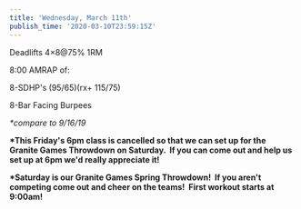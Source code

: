 ```yaml
---
title: 'Wednesday, March 11th'
publish_time: '2020-03-10T23:59:15Z'
---
```


Deadlifts 4×8\@75% 1RM

8:00 AMRAP of:

8-SDHP's (95/65)(rx+ 115/75)

8-Bar Facing Burpees

*\*compare to 9/16/19*

**\*This Friday's 6pm class is cancelled so that we can set up for the
Granite Games Throwdown on Saturday.  If you can come out and help us
set up at 6pm we'd really appreciate it!**

**\*Saturday is our Granite Games Spring Throwdown!  If you aren't
competing come out and cheer on the teams!  First workout starts at
9:00am!**
